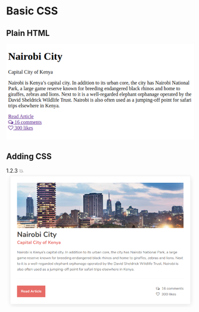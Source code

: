 # Basic CSS
## Plain HTML
![](images/screenshots/card_no_css.png)
## Adding CSS
1.2.3 :boom:
![](images/screenshots/card_with_css.png)
